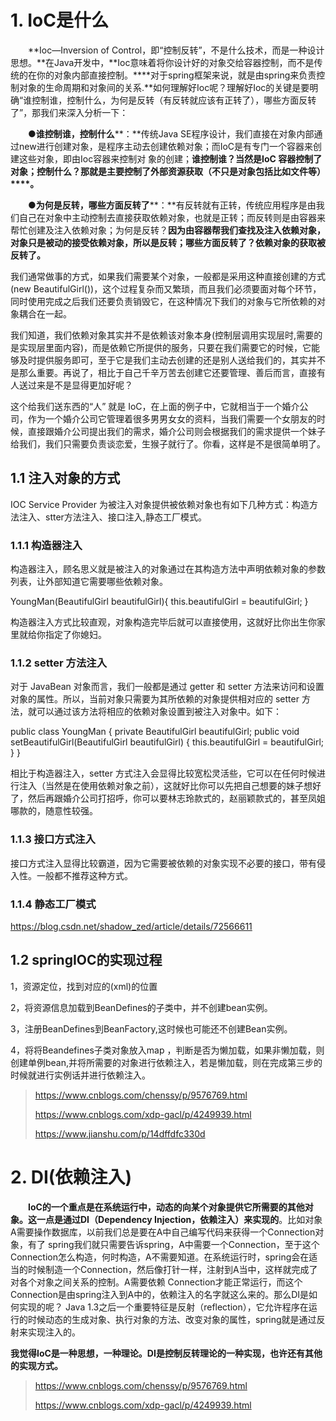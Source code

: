 # **1. IoC是什么**

　　**Ioc—Inversion of Control，即“控制反转”，不是什么技术，而是一种设计思想。**在Java开发中，**Ioc意味着将你设计好的对象交给容器控制，而不是传统的在你的对象内部直接控制。****对于spring框架来说，就是由spring来负责控制对象的生命周期和对象间的关系.**如何理解好Ioc呢？理解好Ioc的关键是要明确“谁控制谁，控制什么，为何是反转（有反转就应该有正转了），哪些方面反转了”，那我们来深入分析一下：

　　●**谁控制谁，控制什么****：**传统Java SE程序设计，我们直接在对象内部通过new进行创建对象，是程序主动去创建依赖对象；而IoC是有专门一个容器来创建这些对象，即由Ioc容器来控制对 象的创建；**谁控制谁？当然是IoC 容器控制了对象；控制什么？那就是主要控制了外部资源获取（不只是对象包括比如文件等）****。**

　　●**为何是反转，哪些方面反转了****：**有反转就有正转，传统应用程序是由我们自己在对象中主动控制去直接获取依赖对象，也就是正转；而反转则是由容器来帮忙创建及注入依赖对象；为何是反转？**因为由容器帮我们查找及注入依赖对象，对象只是被动的接受依赖对象，所以是反转；哪些方面反转了？依赖对象的获取被反转了。**

我们通常做事的方式，如果我们需要某个对象，一般都是采用这种直接创建的方式(new BeautifulGirl())，这个过程复杂而又繁琐，而且我们必须要面对每个环节，同时使用完成之后我们还要负责销毁它，在这种情况下我们的对象与它所依赖的对象耦合在一起。	

我们知道，我们依赖对象其实并不是依赖该对象本身(控制层调用实现层时,需要的是实现层里面内容)，而是依赖它所提供的服务，只要在我们需要它的时候，它能够及时提供服务即可，至于它是我们主动去创建的还是别人送给我们的，其实并不是那么重要。再说了，相比于自己千辛万苦去创建它还要管理、善后而言，直接有人送过来是不是显得更加好呢？

这个给我们送东西的“人” 就是 IoC，在上面的例子中，它就相当于一个婚介公司，作为一个婚介公司它管理着很多男男女女的资料，当我们需要一个女朋友的时候，直接跟婚介公司提出我们的需求，婚介公司则会根据我们的需求提供一个妹子给我们，我们只需要负责谈恋爱，生猴子就行了。你看，这样是不是很简单明了。

## **1.1 注入对象的方式**

IOC Service Provider 为被注入对象提供被依赖对象也有如下几种方式：构造方法注入、stter方法注入、接口注入,静态工厂模式。

### **1.1.1 构造器注入**

构造器注入，顾名思义就是被注入的对象通过在其构造方法中声明依赖对象的参数列表，让外部知道它需要哪些依赖对象。

YoungMan(BeautifulGirl beautifulGirl){        this.beautifulGirl = beautifulGirl; }

构造器注入方式比较直观，对象构造完毕后就可以直接使用，这就好比你出生你家里就给你指定了你媳妇。

### **1.1.2 setter 方法注入**

对于 JavaBean 对象而言，我们一般都是通过 getter 和 setter 方法来访问和设置对象的属性。所以，当前对象只需要为其所依赖的对象提供相对应的 setter 方法，就可以通过该方法将相应的依赖对象设置到被注入对象中。如下：

public class YoungMan {    private BeautifulGirl beautifulGirl;     public void setBeautifulGirl(BeautifulGirl beautifulGirl) {        this.beautifulGirl = beautifulGirl;    } }

相比于构造器注入，setter 方式注入会显得比较宽松灵活些，它可以在任何时候进行注入（当然是在使用依赖对象之前），这就好比你可以先把自己想要的妹子想好了，然后再跟婚介公司打招呼，你可以要林志玲款式的，赵丽颖款式的，甚至凤姐哪款的，随意性较强。

### **1.1.3 接口方式注入**

接口方式注入显得比较霸道，因为它需要被依赖的对象实现不必要的接口，带有侵入性。一般都不推荐这种方式。

### **1.1.4 静态工厂模式**

 https://blog.csdn.net/shadow_zed/article/details/72566611

## **1.2 springIOC的实现过程**

 1，资源定位，找到对应的(xml)的位置

 2，将资源信息加载到BeanDefines的子类中，并不创建bean实例。

 3，注册BeanDefines到BeanFactory,这时候也可能还不创建Bean实例。

 4，将将Beandefines子类对象放入map ，判断是否为懒加载，如果非懒加载，则创建单例bean,并将所需要的对象进行依赖注入，若是懒加载，则在完成第三步的时候就进行实例话并进行依赖注入。

> https://www.cnblogs.com/chenssy/p/9576769.html
>
> https://www.cnblogs.com/xdp-gacl/p/4249939.html
>
> https://www.jianshu.com/p/14dffdfc330d

# **2. DI(依赖注入)**

　　**IoC的一个重点是在系统运行中，动态的向某个对象提供它所需要的其他对象。这一点是通过DI（Dependency Injection，依赖注入）来实现的**。比如对象A需要操作数据库，以前我们总是要在A中自己编写代码来获得一个Connection对象，有了 spring我们就只需要告诉spring，A中需要一个Connection，至于这个Connection怎么构造，何时构造，A不需要知道。在系统运行时，spring会在适当的时候制造一个Connection，然后像打针一样，注射到A当中，这样就完成了对各个对象之间关系的控制。A需要依赖 Connection才能正常运行，而这个Connection是由spring注入到A中的，依赖注入的名字就这么来的。那么DI是如何实现的呢？ Java 1.3之后一个重要特征是反射（reflection），它允许程序在运行的时候动态的生成对象、执行对象的方法、改变对象的属性，spring就是通过反射来实现注入的。

**我觉得IoC是一种思想，一种理论。DI是控制反转理论的一种实现，也许还有其他的实现方式。**

> https://www.cnblogs.com/chenssy/p/9576769.html
>
> https://www.cnblogs.com/xdp-gacl/p/4249939.html